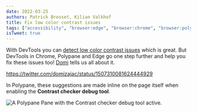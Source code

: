 ```yaml
---
date: 2022-03-25
authors: Patrick Brosset, Kilian Valkhof
title: Fix low color contrast issues
tags: ["accessibility", "browser:edge", "browser:chrome", "browser:polypane"]
isTweet: true
---
```


With DevTools you can [detect low color contrast issues](../detect-low-color-contrast) which is great. But DevTools in Chrome, Polypane and Edge go one step further and help you fix these issues too! [Domi](https://twitter.com/domizajac) tells us all about it.

https://twitter.com/domizajac/status/1507310081624444929

In Polypane, these suggestions are made inline on the page itself when enabling the **Contrast checker debug tool**.

![A Polypane Pane with the Contrast checker debug tool active.](/assets/img/detect-low-color-contrast-inline.png)
